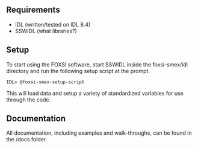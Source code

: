 
Requirements
------------
 * IDL (written/tested on IDL 8.4)
 * SSWIDL (what libraries?)

Setup
-----

To start using the FOXSI software, start SSWIDL inside the foxsi-smex/idl directory
and run the following setup script at the prompt.

    IDL> @foxsi-smex-setup-script

This will load data and setup a variety of standardized variables for use through
the code.

Documentation
-------------
All documentation, including examples and walk-throughs, can be found in the /docs folder.
